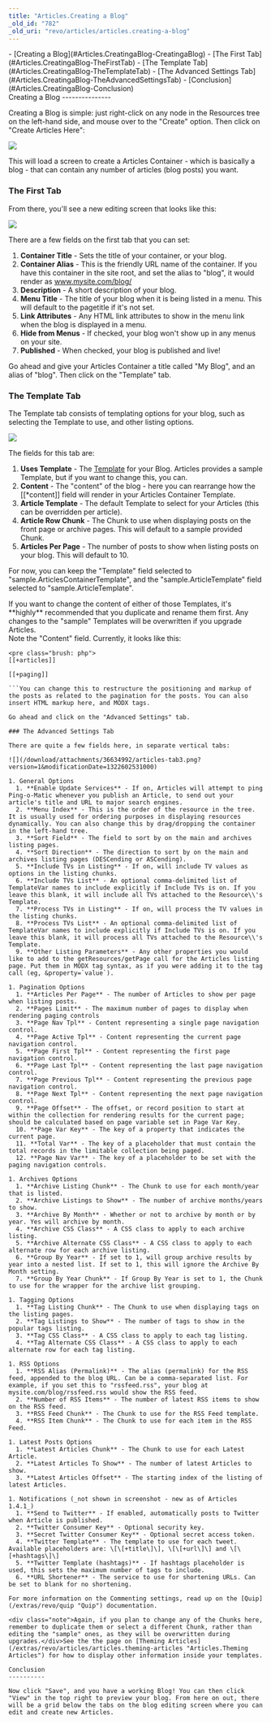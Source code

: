 ```yaml
---
title: "Articles.Creating a Blog"
_old_id: "782"
_old_uri: "revo/articles/articles.creating-a-blog"
---
```


<div>- [Creating a Blog](#Articles.CreatingaBlog-CreatingaBlog)
  - [The First Tab](#Articles.CreatingaBlog-TheFirstTab)
  - [The Template Tab](#Articles.CreatingaBlog-TheTemplateTab)
  - [The Advanced Settings Tab](#Articles.CreatingaBlog-TheAdvancedSettingsTab)
- [Conclusion](#Articles.CreatingaBlog-Conclusion)

</div>Creating a Blog
---------------

Creating a Blog is simple: just right-click on any node in the Resources tree on the left-hand side, and mouse over to the "Create" option. Then click on "Create Articles Here":

![](/download/attachments/36634992/articles-cm.png?version=1&modificationDate=1322602208000)

This will load a screen to create a Articles Container - which is basically a blog - that can contain any number of articles (blog posts) you want.

### The First Tab

From there, you'll see a new editing screen that looks like this:

![](/download/attachments/36634992/articles-tab1.png?version=1&modificationDate=1322602300000)

There are a few fields on the first tab that you can set:

1. **Container Title** - Sets the title of your container, or your blog.
2. **Container Alias** - This is the friendly URL name of the container. If you have this container in the site root, and set the alias to "blog", it would render as www.mysite.com/blog/
3. **Description** - A short description of your blog.
4. **Menu Title** - The title of your blog when it is being listed in a menu. This will default to the pagetitle if it's not set.
5. **Link Attributes** - Any HTML link attributes to show in the menu link when the blog is displayed in a menu.
6. **Hide from Menus** - If checked, your blog won't show up in any menus on your site.
7. **Published** - When checked, your blog is published and live!

Go ahead and give your Articles Container a title called "My Blog", and an alias of "blog". Then click on the "Template" tab.

### The Template Tab

The Template tab consists of templating options for your blog, such as selecting the Template to use, and other listing options.

![](/download/attachments/36634992/articles-tab2.png?version=1&modificationDate=1322602370000)

The fields for this tab are:

1. **Uses Template** - The [Template](/revolution/2.x/making-sites-with-modx/structuring-your-site/templates "Templates") for your Blog. Articles provides a sample Template, but if you want to change this, you can.
2. **Content** - The "content" of the blog - here you can rearrange how the \[\[\*content\]\] field will render in your Articles Container Template.
3. **Article Template** - The default Template to select for your Articles (this can be overridden per article).
4. **Article Row Chunk** - The Chunk to use when displaying posts on the front page or archive pages. This will default to a sample provided Chunk.
5. **Articles Per Page** - The number of posts to show when listing posts on your blog. This will default to 10.

For now, you can keep the "Template" field selected to "sample.ArticlesContainerTemplate", and the "sample.ArticleTemplate" field selected to "sample.ArticleTemplate".

<div class="note">If you want to change the content of either of those Templates, it's **highly** recommended that you duplicate and rename them first. Any changes to the "sample" Templates will be overwritten if you upgrade Articles.</div>Note the "Content" field. Currently, it looks like this:

```
<pre class="brush: php">
[[+articles]]

[[+paging]]

```You can change this to restructure the positioning and markup of the posts as related to the pagination for the posts. You can also insert HTML markup here, and MODX tags.

Go ahead and click on the "Advanced Settings" tab.

### The Advanced Settings Tab

There are quite a few fields here, in separate vertical tabs:

![](/download/attachments/36634992/articles-tab3.png?version=1&modificationDate=1322602531000)

1. General Options 
  1. **Enable Update Services** - If on, Articles will attempt to ping Ping-o-Matic whenever you publish an Article, to send out your article's title and URL to major search engines.
  2. **Menu Index** - This is the order of the resource in the tree. It is usually used for ordering purposes in displaying resources dynamically. You can also change this by drag/dropping the container in the left-hand tree.
  3. **Sort Field** - The field to sort by on the main and archives listing pages.
  4. **Sort Direction** - The direction to sort by on the main and archives listing pages (DESCending or ASCending).
  5. **Include TVs in Listing** - If on, will include TV values as options in the listing chunks.
  6. **Include TVs List** - An optional comma-delimited list of TemplateVar names to include explicitly if Include TVs is on. If you leave this blank, it will include all TVs attached to the Resource\\'s Template.
  7. **Process TVs in Listing** - If on, will process the TV values in the listing chunks.
  8. **Process TVs List** - An optional comma-delimited list of TemplateVar names to include explicitly if Include TVs is on. If you leave this blank, it will process all TVs attached to the Resource\\'s Template.
  9. **Other Listing Parameters** - Any other properties you would like to add to the getResources/getPage call for the Articles listing page. Put them in MODX tag syntax, as if you were adding it to the tag call (eg, &property=`value`).

1. Pagination Options 
  1. **Articles Per Page** - The number of Articles to show per page when listing posts.
  2. **Pages Limit** - The maximum number of pages to display when rendering paging controls
  3. **Page Nav Tpl** - Content representing a single page navigation control.
  4. **Page Active Tpl** - Content representing the current page navigation control.
  5. **Page First Tpl** - Content representing the first page navigation control.
  6. **Page Last Tpl** - Content representing the last page navigation control.
  7. **Page Previous Tpl** - Content representing the previous page navigation control.
  8. **Page Next Tpl** - Content representing the next page navigation control.
  9. **Page Offset** - The offset, or record position to start at within the collection for rendering results for the current page; should be calculated based on page variable set in Page Var Key.
  10. **Page Var Key** - The key of a property that indicates the current page.
  11. **Total Var** - The key of a placeholder that must contain the total records in the limitable collection being paged.
  12. **Page Nav Var** - The key of a placeholder to be set with the paging navigation controls.

1. Archives Options 
  1. **Archive Listing Chunk** - The Chunk to use for each month/year that is listed.
  2. **Archive Listings to Show** - The number of archive months/years to show.
  3. **Archive By Month** - Whether or not to archive by month or by year. Yes will archive by month.
  4. **Archive CSS Class** - A CSS class to apply to each archive listing.
  5. **Archive Alternate CSS Class** - A CSS class to apply to each alternate row for each archive listing.
  6. **Group By Year** - If set to 1, will group archive results by year into a nested list. If set to 1, this will ignore the Archive By Month setting.
  7. **Group By Year Chunk** - If Group By Year is set to 1, the Chunk to use for the wrapper for the archive list grouping.

1. Tagging Options 
  1. **Tag Listing Chunk** - The Chunk to use when displaying tags on the listing pages.
  2. **Tag Listings to Show** - The number of tags to show in the popular tags listing.
  3. **Tag CSS Class** - A CSS class to apply to each tag listing.
  4. **Tag Alternate CSS Class** - A CSS class to apply to each alternate row for each tag listing.

1. RSS Options 
  1. **RSS Alias (Permalink)** - The alias (permalink) for the RSS feed, appended to the blog URL. Can be a comma-separated list. For example, if you set this to "rssfeed.rss", your blog at mysite.com/blog/rssfeed.rss would show the RSS feed.
  2. **Number of RSS Items** - The number of latest RSS items to show on the RSS feed.
  3. **RSS Feed Chunk** - The Chunk to use for the RSS Feed template.
  4. **RSS Item Chunk** - The Chunk to use for each item in the RSS Feed.

1. Latest Posts Options 
  1. **Latest Articles Chunk** - The Chunk to use for each Latest Article.
  2. **Latest Articles To Show** - The number of latest Articles to show.
  3. **Latest Articles Offset** - The starting index of the listing of latest Articles.

1. Notifications (_not shown in screenshot - new as of Articles 1.4.1_) 
  1. **Send to Twitter** - If enabled, automatically posts to Twitter when Article is published.
  2. **Twitter Consumer Key** - Optional security key.
  3. **Secret Twitter Consumer Key** - Optional secret access token.
  4. **Twitter Template** - The template to use for each tweet. Available placeholders are: \[\[+title\]\], \[\[+url\]\] and \[\[+hashtags\]\]
  5. **Twitter Template (hashtags)** - If hashtags placeholder is used, this sets the maximum number of tags to include.
  6. **URL Shortener** - The service to use for shortening URLs. Can be set to blank for no shortening.

For more information on the Commenting settings, read up on the [Quip](/extras/revo/quip "Quip") documentation.

<div class="note">Again, if you plan to change any of the Chunks here, remember to duplicate them or select a different Chunk, rather than editing the "sample" ones, as they will be overwritten during upgrades.</div>See the the page on [Theming Articles](/extras/revo/articles/articles.theming-articles "Articles.Theming Articles") for how to display other information inside your templates.

Conclusion
----------

Now click "Save", and you have a working Blog! You can then click "View" in the top right to preview your blog. From here on out, there will be a grid below the tabs on the blog editing screen where you can edit and create new Articles.